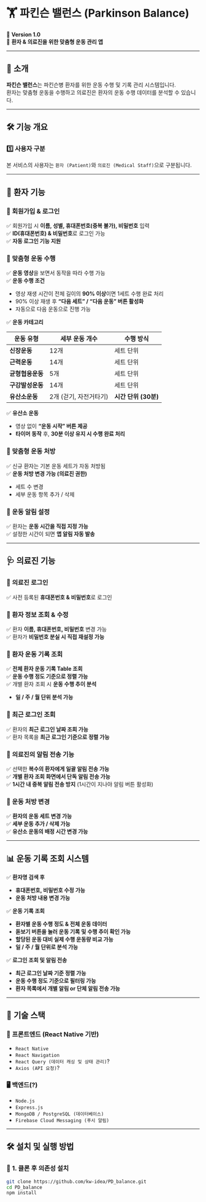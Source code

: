 # 🏋️ 파킨슨 밸런스 (Parkinson Balance)

📌 **Version 1.0**  
👥 **환자 & 의료진을 위한 맞춤형 운동 관리 앱**

--- 

## 🚀 소개

**파킨슨 밸런스**는 파킨슨병 환자를 위한 운동 수행 및 기록 관리 시스템입니다.  
환자는 맞춤형 운동을 수행하고 의료진은 환자의 운동 수행 데이터를 분석할 수 있습니다.
 
---
## 🛠 기능 개요 

### **1️⃣ 사용자 구분**

본 서비스의 사용자는 `환자 (Patient)`와 `의료진 (Medical Staff)`으로 구분됩니다.

---

## 👤 **환자 기능**

### 📌 **회원가입 & 로그인**

✅ 회원가입 시 **이름, 성별, 휴대폰번호(중복 불가), 비밀번호** 입력  
✅ **ID(휴대폰번호) & 비밀번호**로 로그인 가능  
✅ **자동 로그인 기능 지원**

### 📌 **맞춤형 운동 수행**

✅ **운동 영상**을 보면서 동작을 따라 수행 가능  
✅ **운동 수행 조건**

- 영상 재생 시간이 전체 길이의 **90% 이상**이면 1세트 수행 완료 처리
- 90% 이상 재생 후 **“다음 세트” / “다음 운동” 버튼 활성화**
- 자동으로 다음 운동으로 진행 가능

✅ **운동 카테고리**

| 운동 유형        | 세부 운동 개수         | 수행 방식            |
| ---------------- | ---------------------- | -------------------- |
| **신장운동**     | 12개                   | 세트 단위            |
| **근력운동**     | 14개                   | 세트 단위            |
| **균형협응운동** | 5개                    | 세트 단위            |
| **구강발성운동** | 14개                   | 세트 단위            |
| **유산소운동**   | 2개 (걷기, 자전거타기) | **시간 단위 (30분)** |

✅ **유산소 운동**
 
- 영상 없이 **“운동 시작” 버튼 제공**
- **타이머 동작** 후, **30분 이상 유지 시 수행 완료 처리**

### 📌 **맞춤형 운동 처방**

✅ 신규 환자는 기본 운동 세트가 자동 처방됨  
✅ **운동 처방 변경 가능 (의료진 권한)**

- 세트 수 변경
- 세부 운동 항목 추가 / 삭제

### 📌 **운동 알림 설정**

✅ 환자는 **운동 시간을 직접 지정 가능**  
✅ 설정한 시간이 되면 **앱 알림 자동 발송**

---

## 🩺 **의료진 기능**

### 📌 **의료진 로그인**

✅ 사전 등록된 **휴대폰번호 & 비밀번호**로 로그인

### 📌 **환자 정보 조회 & 수정**

✅ 환자 **이름, 휴대폰번호, 비밀번호** 변경 가능  
✅ 환자가 **비밀번호 분실 시 직접 재설정 가능**

### 📌 **환자 운동 기록 조회**

✅ **전체 환자 운동 기록 Table 조회**  
✅ **운동 수행 정도 기준으로 정렬 가능**  
✅ 개별 환자 조회 시 **운동 수행 추이 분석**

- **일 / 주 / 월 단위 분석 가능**

### 📌 **최근 로그인 조회**

✅ 환자의 **최근 로그인 날짜 조회 가능**  
✅ 환자 목록을 **최근 로그인 기준으로 정렬 가능**

### 📌 **의료진의 알림 전송 기능**

✅ 선택한 **복수의 환자에게 일괄 알림 전송 가능**  
✅ **개별 환자 조회 화면에서 단독 알림 전송 가능**  
✅ **1시간 내 중복 알림 전송 방지** (1시간이 지나야 알림 버튼 활성화)

### 📌 **운동 처방 변경**

✅ **환자의 운동 세트 변경 가능**  
✅ **세부 운동 추가 / 삭제 가능**  
✅ **유산소 운동의 배정 시간 변경 가능**

---

## 📊 **운동 기록 조회 시스템**

✅ **환자명 검색 후**

- **휴대폰번호, 비밀번호 수정 가능**
- **운동 처방 내용 변경 가능**

✅ **운동 기록 조회**

- **환자별 운동 수행 정도 & 전체 운동 데이터**
- **돋보기 버튼을 눌러 운동 기록 및 수행 추이 확인 가능**
- **할당된 운동 대비 실제 수행 운동량 비교 가능**
- **일 / 주 / 월 단위로 분석 가능**

✅ **로그인 조회 및 알림 전송**

- **최근 로그인 날짜 기준 정렬 가능**
- **운동 수행 정도 기준으로 필터링 가능**
- **환자 목록에서 개별 알림 or 단체 알림 전송 가능**

---

## 🚀 **기술 스택**

### 📱 **프론트엔드 (React Native 기반)**

- `React Native`
- `React Navigation`
- `React Query (데이터 캐싱 및 상태 관리)`?
- `Axios (API 요청)`?

### 🖥 **백엔드(?)**

- `Node.js`
- `Express.js`
- `MongoDB / PostgreSQL (데이터베이스)`
- `Firebase Cloud Messaging (푸시 알림)`

---

## 🛠 **설치 및 실행 방법**

### 🔹 **1. 클론 후 의존성 설치**

```sh
git clone https://github.com/kw-idea/PD_balance.git
cd PD_balance
npm install
```
